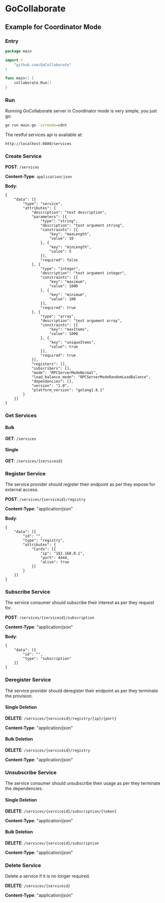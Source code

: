 # GoCollaborate
## Example for Coordinator Mode
### Entry
```go
package main

import (
	"github.com/GoCollaborate"
)

func main() {
	collaborate.Run()
}

```
### Run
Running GoCollaborate server in Coordinator mode is very simple, you just go:
```sh
go run main.go -svrmode=cdnt
```
The restful services api is available at: 
```
http://localhost:8080/services
```
### Create Service
**POST**: `/services`

**Content-Type**: `application/json`

**Body**:
```
{
	"data": [{
		"type": "service",
		"attributes": {
			"description": "test description",
			"parameters": [{
				"type": "string",
				"description": "test argument string",
				"constraints": [{
					"key": "maxLength",
					"value": 10
				}, {
					"key": "minLength",
					"value": 5
				}],
				"required": false
			}, {
				"type": "integer",
				"description": "test argument integer",
				"constraints": [{
					"key": "maximum",
					"value": 1000
				}, {
					"key": "minimum",
					"value": 100
				}],
				"required": true
			}, {
				"type": "array",
				"description": "test argument array",
				"constraints": [{
					"key": "maxItems",
					"value": 1000
				}, {
					"key": "uniqueItems",
					"value": true
				}],
				"required": true
			}],
			"registers": [],
			"subscribers": [],
			"mode": "RPCServerModeNormal",
			"load_balance_mode": "RPCServerModeRandomLoadBalance",
			"dependencies": [],
			"version": "1.0",
			"platform_version": "golang1.8.1"
		}
	}]
}
```

### Get Services
#### Bulk
**GET**: `/services`
#### Single
**GET**: `/services/{serviceid}`

### Register Service
The service provider should register their endpoint as per they expose for external access.

**POST**: `/services/{serviceid}/registry`

**Content-Type**: "application/json"

**Body**:
```
{
	"data": [{
		"id": "",
		"type": "registry",
		"attributes": {
			"Cards": [{
				"ip": "192.168.0.1",
				"port": 4444,
				"alive": true
			}]
		}
	}]
}
```

### Subscribe Service
The service consumer should subscribe their interest as per they request for.

**POST**: `/services/{serviceid}/subscription`

**Content-Type**: "application/json"

**Body**:
```
{
	"data": [{
		"id": "",
		"type": "subscription"
	}]
}
```

### Deregister Service
The service provider should deregister their endpoint as per they terminate the provision.

#### Single Deletion
**DELETE**: `/services/{serviceid}/registry/{ip}/{port}`

**Content-Type**: "application/json"

#### Bulk Deletion
**DELETE**: `/services/{serviceid}/registry`

**Content-Type**: "application/json"

### Unsubscribe Service
The service consumer should unsubscribe their usage as per they terminate the dependencies.

#### Single Deletion
**DELETE**: `/services/{serviceid}/subscription/{token}`

**Content-Type**: "application/json"

#### Bulk Deletion
**DELETE**: `/services/{serviceid}/subscription`

**Content-Type**: "application/json"

### Delete Service
Delete a service if it is no longer required.

**DELETE**: `/services/{serviceid}`

**Content-Type**: "application/json"

